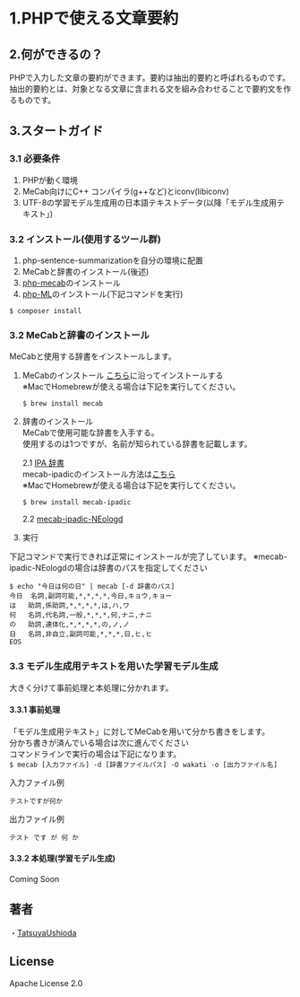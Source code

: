 # 1.PHPで使える文章要約

## 2.何ができるの？
PHPで入力した文章の要約ができます。要約は抽出的要約と呼ばれるものです。<br>
抽出的要約とは、対象となる文章に含まれる文を組み合わせることで要約文を作るものです。

## 3.スタートガイド
### 3.1 必要条件
1. PHPが動く環境<br>
2. MeCab向けにC++ コンパイラ(g++など)とiconv(libiconv)
3. UTF-8の学習モデル生成用の日本語テキストデータ(以降「モデル生成用テキスト」)

### 3.2 インストール(使用するツール群)
1. php-sentence-summarizationを自分の環境に配置<br>
2. MeCabと辞書のインストール(後述)<br>
3. [php-mecab](https://github.com/rsky/php-mecab)のインストール<br>
4. [php-ML](https://php-ml.readthedocs.io/en/latest/)のインストール(下記コマンドを実行)<br>
```
$ composer install
```
### 3.2 MeCabと辞書のインストール
MeCabと使用する辞書をインストールします。

1. MeCabのインストール
[こちら](https://taku910.github.io/mecab/)に沿ってインストールする<br>
※MacでHomebrewが使える場合は下記を実行してください。
    ```
    $ brew install mecab
    ```
2. 辞書のインストール<br>
MeCabで使用可能な辞書を入手する。<br>
使用するのは1つですが、名前が知られている辞書を記載します。

    2.1 [IPA 辞書](https://sourceforge.net/projects/mecab/files/mecab-ipadic/2.7.0-20070801/)<br>
    mecab-ipadicのインストール方法は[こちら](https://taku910.github.io/mecab/#install)<br>
    ※MacでHomebrewが使える場合は下記を実行してください。
    ```
    $ brew install mecab-ipadic
    ```

    2.2 [mecab-ipadic-NEologd](https://github.com/neologd/mecab-ipadic-neologd)

3. 実行

下記コマンドで実行できれば正常にインストールが完了しています。
※mecab-ipadic-NEologdの場合は辞書のパスを指定してください
```
$ echo "今日は何の日" | mecab [-d 辞書のパス]
今日	名詞,副詞可能,*,*,*,*,今日,キョウ,キョー
は	助詞,係助詞,*,*,*,*,は,ハ,ワ
何	名詞,代名詞,一般,*,*,*,何,ナニ,ナニ
の	助詞,連体化,*,*,*,*,の,ノ,ノ
日	名詞,非自立,副詞可能,*,*,*,日,ヒ,ヒ
EOS
```

### 3.3 モデル生成用テキストを用いた学習モデル生成
大きく分けて事前処理と本処理に分かれます。
#### 3.3.1 事前処理
「モデル生成用テキスト」に対してMeCabを用いて分かち書きをします。<br>
分かち書きが済んでいる場合は次に進んでください<br>
コマンドラインで実行の場合は下記になります。<br>
```$ mecab [入力ファイル] -d [辞書ファイルパス] -O wakati -o [出力ファイル名]```

入力ファイル例
```
テストですが何か
```

出力ファイル例
```
テスト です が 何 か
```
#### 3.3.2 本処理(学習モデル生成)
Coming Soon

## 著者
・[TatsuyaUshioda](https://github.com/TatsuyaUshioda)

## License
Apache License 2.0
